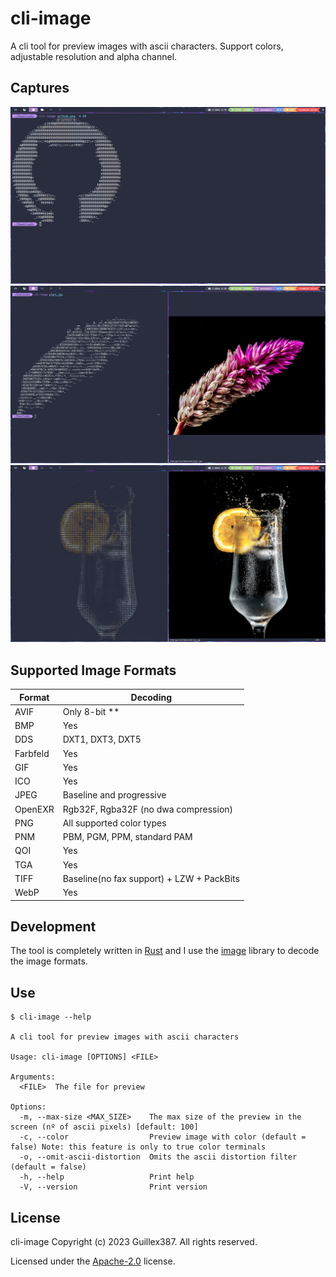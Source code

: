 # cli-image

A cli tool for preview images with ascii characters.
Support colors, adjustable resolution and alpha channel.

## Captures

![github_test](/assets/github_test.png)
![plant_test](/assets/plant_test.png)
![cup_test](/assets/cup_test.png)

## Supported Image Formats

| Format   | Decoding                                  |
| -------- | ----------------------------------------- |
| AVIF     | Only 8-bit \*\*                           |
| BMP      | Yes                                       |
| DDS      | DXT1, DXT3, DXT5                          |
| Farbfeld | Yes                                       |
| GIF      | Yes                                       |
| ICO      | Yes                                       |
| JPEG     | Baseline and progressive                  |
| OpenEXR  | Rgb32F, Rgba32F (no dwa compression)      |
| PNG      | All supported color types                 |
| PNM      | PBM, PGM, PPM, standard PAM               |
| QOI      | Yes                                       |
| TGA      | Yes                                       |
| TIFF     | Baseline(no fax support) + LZW + PackBits |
| WebP     | Yes                                       |

## Development

The tool is completely written in [Rust](https://www.rust-lang.org/) and
I use the [image](https://github.com/image-rs/image) library to decode the image formats.

## Use

```
$ cli-image --help

A cli tool for preview images with ascii characters

Usage: cli-image [OPTIONS] <FILE>

Arguments:
  <FILE>  The file for preview

Options:
  -m, --max-size <MAX_SIZE>    The max size of the preview in the screen (nº of ascii pixels) [default: 100]
  -c, --color                  Preview image with color (default = false) Note: this feature is only to true color terminals
  -o, --omit-ascii-distortion  Omits the ascii distortion filter (default = false)
  -h, --help                   Print help
  -V, --version                Print version
```

## License

cli-image Copyright (c) 2023 Guillex387. All rights reserved.

Licensed under the [Apache-2.0](/LICENSE) license.
